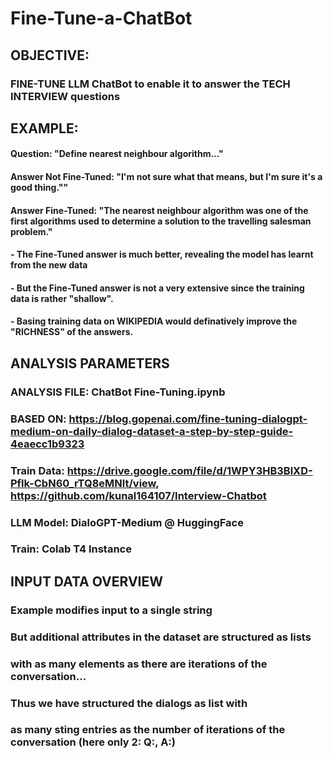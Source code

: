 # Fine-Tune-a-ChatBot

## OBJECTIVE: 
### FINE-TUNE LLM ChatBot to enable it to answer the TECH INTERVIEW questions


## EXAMPLE:
#### Question: "Define nearest neighbour algorithm..."
#### Answer Not Fine-Tuned: "I'm not sure what that means, but I'm sure it's a good thing.""
#### Answer Fine-Tuned: "The nearest neighbour algorithm was one of the first algorithms used to determine a solution to the travelling salesman problem."
####   - The Fine-Tuned answer is much better, revealing the model has learnt from the new data
####   - But the Fine-Tuned answer is not a very extensive since the training data is rather "shallow". 
####   - Basing training data on WIKIPEDIA would definatively improve the "RICHNESS" of the answers.


## ANALYSIS PARAMETERS
### ANALYSIS FILE: ChatBot Fine-Tuning.ipynb
### BASED ON: https://blog.gopenai.com/fine-tuning-dialogpt-medium-on-daily-dialog-dataset-a-step-by-step-guide-4eaecc1b9323
### Train Data: https://drive.google.com/file/d/1WPY3HB3BlXD-Pflk-CbN60_rTQ8eMNlt/view, https://github.com/kunal164107/Interview-Chatbot
### LLM Model: DialoGPT-Medium @ HuggingFace
### Train: Colab T4 Instance


## INPUT DATA OVERVIEW
### Example modifies input to a single string 
### But additional attributes in the dataset are structured as lists
### with as many elements as there are iterations of the conversation...
### Thus we have structured the dialogs as list with 
### as many sting entries as the number of iterations of the conversation (here only 2: Q:, A:)
